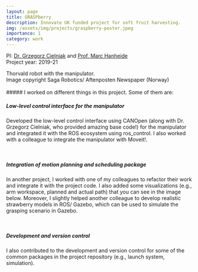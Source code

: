 ```yaml
---
layout: page
title: GRASPberry
description: Innovate UK funded project for soft fruit harvesting.
img: /assets/img/projects/graspberry-poster.jpeg
importance: 1
category: work
---
```


PI: <a href="https://staff.lincoln.ac.uk/gcielniak" target="blank">Dr. Grzegorz Cielniak</a> and <a href="https://staff.lincoln.ac.uk/mhanheide" target="blank">Prof. Marc Hanheide</a><br>
Project year: 2019-21

<div class="row justify-content-md-center">
    <div class="col-lg-8">
        <img class="img-fluid rounded z-depth-1" src="{{ '/assets/img/projects/graspberry-poster.jpeg' | relative_url }}" alt="" data-zoomable title="graspberry-poster"/>
    </div>
</div>
<div class="caption">
    Thorvald robot with the manipulator. <br>
    Image copyright Saga Robotics/ Aftenposten Newspaper (Norway)
</div>

<br>
##### I worked on different things in this project. Some of them are:

<br>

##### Low-level control interface for the manipulator

Developed the low-level control interface using CANOpen (along with Dr. Grzegorz Cielniak, who provided amazing base code!) for the manipulator and integrated it with the ROS ecosystem using ros_control. I also worked with a colleague to integrate the manipulator with Moveit!.

<div class="row justify-content-md-center">
    <div class="col-lg-6">
        <img class="img-fluid rounded z-depth-1" src="{{ '/assets/img/projects/graspberry-robot.gif' | relative_url }}" alt="" data-zoomable title="graspberry-robot"/>
    </div>
</div>

<br>

##### Integration of motion planning and scheduling package 

In another project, I worked with one of my colleagues to refactor their work and integrate it with the project code. I also added some visualizations (e.g., arm workspace, planned and actual path) that you can see in the image below. Moreover, I slightly helped another colleague to develop realistic strawberry models in ROS/ Gazebo, which can be used to simulate the grasping scenario in Gazebo.

<div class="row justify-content-md-center">
    <div class="col-lg-8">
        <img class="img-fluid rounded z-depth-1" src="{{ '/assets/img/projects/graspberry-planning-demo.gif' | relative_url }}" alt="" data-zoomable title="graspberry-planning-demo"/>
    </div>
</div>

<br>

##### Development and version control

I also contributed to the development and version control for some of the common packages in the project repository (e.g., launch system, simulation).

